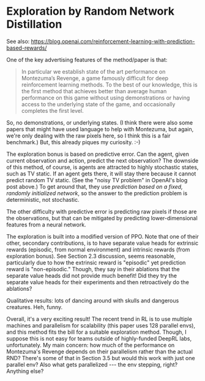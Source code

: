 # Exploration by Random Network Distillation

See also: https://blog.openai.com/reinforcement-learning-with-prediction-based-rewards/

One of the key advertising features of the method/paper is that:

> In particular we establish state of the art performance on Montezuma’s
> Revenge, a game famously difficult for deep reinforcement learning methods. To
> the best of our knowledge, this is the first method that achieves better than
> average human performance on this game without using demonstrations or having
> access to the underlying state of the game, and occasionally completes the
> first level.

So, no demonstrations, or underlying states. (I think there were also some
papers that might have used language to help with Montezuma, but again, we're
only dealing with the raw pixels here, so I think this is a fair benchmark.)
But, this already piques my curiosity. :-)

The exploration bonus is based on predictive error. Can the agent, given current
observation and action, predict the next observation? The downside of this
method, of course, is agents are attracted to highly stochastic states, such as
TV static. If an agent gets there, it will stay there because it cannot predict
random TV static. (See the "noisy TV problem" in OpenAI's blog post above.) To
get around that, they use *prediction based on a fixed, randomly initialized
network*, so the answer to the prediction problem is deterministic, not
stochastic.

The other difficulty with predictive error is predicting raw pixels if those are
the observations, but that can be mitigated by predicting lower-dimensional
features from a neural network.

The exploration is built into a modified version of PPO. Note that one of their
other, secondary contributions, is to have separate value heads for extrinsic
rewards (episodic, from normal environment) and intrinsic rewards (from
exploration bonus). See Section 2.3 discussion, seems reasonable, particularly
due to how the extrinsic reward is "episodic" yet prediction reward is
"non-episodic." Though, they say in their ablations that the separate value
heads did not provide much benefit! Did they try the separate value heads for
their experiments and then retroactively do the ablations?

Qualitative results: lots of dancing around with skulls and dangerous creatures.
Heh, funny.

Overall, it's a very exciting result! The recent trend in RL is to use multiple
machines and parallelism for scalability (this paper uses 128 parallel envs),
and this method fits the bill for a suitable exploration method. Though, I
suppose this is not easy for teams outside of highly-funded DeepRL labs,
unfortunately. My main concern: how much of the performance on Montezuma's
Revenge depends on their parallelism rather than the actual RND? There's some of
that in Section 3.5 but would this work with just one parallel env? Also what
gets parallelized --- the env stepping, right? Anything else?
